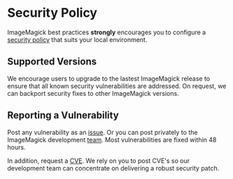 # Security Policy

ImageMagick best practices **strongly** encourages you to configure a [security policy](https://legacy.imagemagick.org/script/security-policy.php) that suits your local environment.

## Supported Versions

We encourage users to upgrade to the lastest ImageMagick release to ensure that all known security vulnerabilities are addressed.  On request, we can backport security fixes to other ImageMagick versions.

## Reporting a Vulnerability

Post any vulnerability as an [issue](https://github.com/ImageMagick/ImageMagick6/issues). Or you can post privately to the ImageMagick development [team](https://imagemagick.org/script/contact.php). Most vulnerabilities are fixed within 48 hours.

In addition, request a [CVE](https://cve.mitre.org/cve/request_id.html).  We rely on you to post CVE's so our development team can concentrate on delivering a robust security patch.

